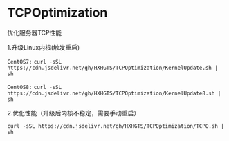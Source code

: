 # TCPOptimization
优化服务器TCP性能

1.升级Linux内核(触发重启)

`CentOS7:`
`curl -sSL https://cdn.jsdelivr.net/gh/HXHGTS/TCPOptimization/KernelUpdate.sh | sh`

`CentOS8:`
`curl -sSL https://cdn.jsdelivr.net/gh/HXHGTS/TCPOptimization/KernelUpdate8.sh | sh`

2.优化性能（升级后内核不稳定，需要手动重启）

`curl -sSL https://cdn.jsdelivr.net/gh/HXHGTS/TCPOptimization/TCPO.sh | sh`


